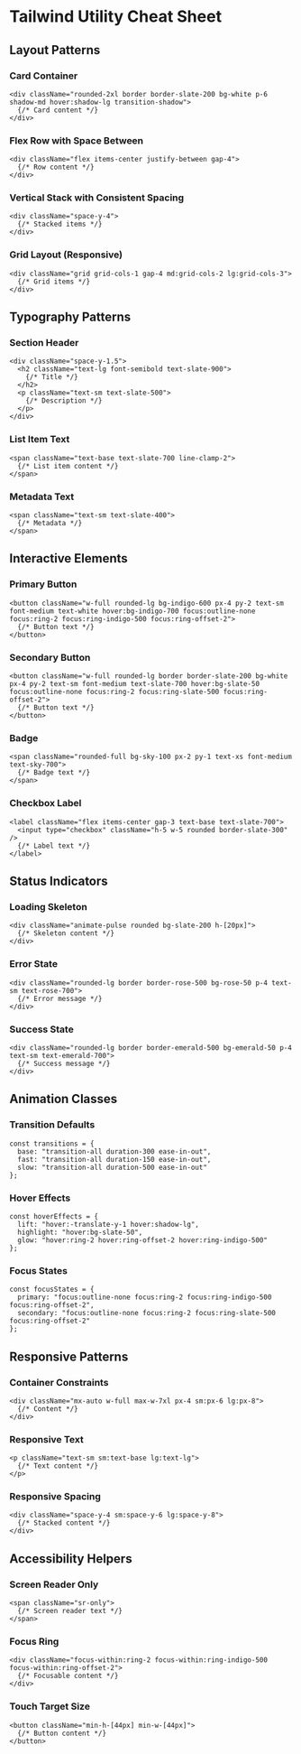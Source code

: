 # Tailwind Utility Cheat Sheet

## Layout Patterns

### Card Container
```tsx
<div className="rounded-2xl border border-slate-200 bg-white p-6 shadow-md hover:shadow-lg transition-shadow">
  {/* Card content */}
</div>
```

### Flex Row with Space Between
```tsx
<div className="flex items-center justify-between gap-4">
  {/* Row content */}
</div>
```

### Vertical Stack with Consistent Spacing
```tsx
<div className="space-y-4">
  {/* Stacked items */}
</div>
```

### Grid Layout (Responsive)
```tsx
<div className="grid grid-cols-1 gap-4 md:grid-cols-2 lg:grid-cols-3">
  {/* Grid items */}
</div>
```

## Typography Patterns

### Section Header
```tsx
<div className="space-y-1.5">
  <h2 className="text-lg font-semibold text-slate-900">
    {/* Title */}
  </h2>
  <p className="text-sm text-slate-500">
    {/* Description */}
  </p>
</div>
```

### List Item Text
```tsx
<span className="text-base text-slate-700 line-clamp-2">
  {/* List item content */}
</span>
```

### Metadata Text
```tsx
<span className="text-sm text-slate-400">
  {/* Metadata */}
</span>
```

## Interactive Elements

### Primary Button
```tsx
<button className="w-full rounded-lg bg-indigo-600 px-4 py-2 text-sm font-medium text-white hover:bg-indigo-700 focus:outline-none focus:ring-2 focus:ring-indigo-500 focus:ring-offset-2">
  {/* Button text */}
</button>
```

### Secondary Button
```tsx
<button className="w-full rounded-lg border border-slate-200 bg-white px-4 py-2 text-sm font-medium text-slate-700 hover:bg-slate-50 focus:outline-none focus:ring-2 focus:ring-slate-500 focus:ring-offset-2">
  {/* Button text */}
</button>
```

### Badge
```tsx
<span className="rounded-full bg-sky-100 px-2 py-1 text-xs font-medium text-sky-700">
  {/* Badge text */}
</span>
```

### Checkbox Label
```tsx
<label className="flex items-center gap-3 text-base text-slate-700">
  <input type="checkbox" className="h-5 w-5 rounded border-slate-300" />
  {/* Label text */}
</label>
```

## Status Indicators

### Loading Skeleton
```tsx
<div className="animate-pulse rounded bg-slate-200 h-[20px]">
  {/* Skeleton content */}
</div>
```

### Error State
```tsx
<div className="rounded-lg border border-rose-500 bg-rose-50 p-4 text-sm text-rose-700">
  {/* Error message */}
</div>
```

### Success State
```tsx
<div className="rounded-lg border border-emerald-500 bg-emerald-50 p-4 text-sm text-emerald-700">
  {/* Success message */}
</div>
```

## Animation Classes

### Transition Defaults
```tsx
const transitions = {
  base: "transition-all duration-300 ease-in-out",
  fast: "transition-all duration-150 ease-in-out",
  slow: "transition-all duration-500 ease-in-out"
};
```

### Hover Effects
```tsx
const hoverEffects = {
  lift: "hover:-translate-y-1 hover:shadow-lg",
  highlight: "hover:bg-slate-50",
  glow: "hover:ring-2 hover:ring-offset-2 hover:ring-indigo-500"
};
```

### Focus States
```tsx
const focusStates = {
  primary: "focus:outline-none focus:ring-2 focus:ring-indigo-500 focus:ring-offset-2",
  secondary: "focus:outline-none focus:ring-2 focus:ring-slate-500 focus:ring-offset-2"
};
```

## Responsive Patterns

### Container Constraints
```tsx
<div className="mx-auto w-full max-w-7xl px-4 sm:px-6 lg:px-8">
  {/* Content */}
</div>
```

### Responsive Text
```tsx
<p className="text-sm sm:text-base lg:text-lg">
  {/* Text content */}
</p>
```

### Responsive Spacing
```tsx
<div className="space-y-4 sm:space-y-6 lg:space-y-8">
  {/* Stacked content */}
</div>
```

## Accessibility Helpers

### Screen Reader Only
```tsx
<span className="sr-only">
  {/* Screen reader text */}
</span>
```

### Focus Ring
```tsx
<div className="focus-within:ring-2 focus-within:ring-indigo-500 focus-within:ring-offset-2">
  {/* Focusable content */}
</div>
```

### Touch Target Size
```tsx
<button className="min-h-[44px] min-w-[44px]">
  {/* Button content */}
</button>
``` 